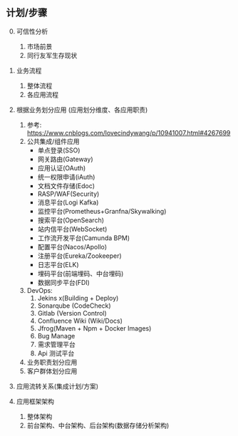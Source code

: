 ## 计划/步骤
0. 可信性分析
    1. 市场前景
    2. 同行友军生存现状

1. 业务流程
    1. 整体流程
    2. 各应用流程

2. 根据业务划分应用 (应用划分维度、各应用职责)
    1. 参考: https://www.cnblogs.com/lovecindywang/p/10941007.html#4267699
    2. 公共集成/组件应用
        - 单点登录(SSO)
        - 网关路由(Gateway)
        - 应用认证(OAuth)
        - 统一权限申请(iAuth)
        - 文档文件存储(Edoc)
        - RASP/WAF(Security)
        - 消息平台(Logi Kafka)
        - 监控平台(Prometheus+Granfna/Skywalking)
        - 搜索平台(OpenSearch)
        - 站内信平台(WebSocket)
        - 工作流开发平台(Camunda BPM)
        - 配置平台(Nacos/Apollo)
        - 注册平台(Eureka/Zookeeper)
        - 日志平台(ELK)
        - 埋码平台(前端埋码、中台埋码)
        - 数据同步平台(FDI)
    3. DevOps:
        1. Jekins x(Building + Deploy)
        2. Sonarqube (CodeCheck)
        3. Gitlab (Version Control)
        4. Confluence Wiki (Wiki/Docs)
        5. Jfrog(Maven + Npm + Docker Images)
        6. Bug Manage
        7. 需求管理平台
        8. Api 测试平台
    4. 业务职责划分应用
    5. 客户群体划分应用
	
4. 应用流转关系(集成计划/方案)
5. 应用框架架构
    1. 整体架构
    2. 前台架构、中台架构、后台架构(数据存储分析架构)